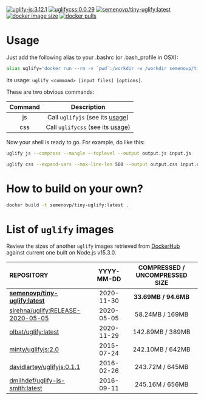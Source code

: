 [![uglify-js:3.12.1](https://img.shields.io/badge/uglifyjs-3.12.1-green.svg)](https://www.npmjs.com/package/uglify-js)
[![uglifycss:0.0.29](https://img.shields.io/badge/uglifycss-0.0.29-green.svg)](https://www.npmjs.com/package/uglifycss)
[![semenovp/tiny-uglify:latest](https://img.shields.io/docker/image-size/semenovp/tiny-uglify/latest)](https://hub.docker.com/r/semenovp/tiny-uglify)
[![docker image size](https://img.shields.io/microbadger/layers/semenovp/tiny-uglify/latest)](https://microbadger.com/images/semenovp/tiny-uglify/)
[![docker pulls](https://img.shields.io/docker/pulls/semenovp/tiny-uglify.svg)](https://hub.docker.com/r/semenovp/tiny-uglify/)

# Usage
Just add the following alias to your .bashrc (or .bash_profile in OSX):

```bash
alias uglify='docker run --rm -v `pwd`:/workdir -w /workdir semenovp/tiny-uglify:latest'
```

Its usage: `uglify <command> [input files] [options]`.

These are two obvious commands:

| Command | Description |
|:-------:|:-----------:|
| js | Call `uglifyjs` (see its [usage](https://www.npmjs.com/package/uglify-js#command-line-usage)) |
| css | Call `uglifycss` (see its [usage](https://www.npmjs.com/package/uglifycss#command-line)) |

Now your shell is ready to go.
For example, do like this:

```bash
uglify js --compress --mangle --toplevel --output output.js input.js

uglify css --expand-vars --max-line-len 500 --output output.css input.css
```

# How to build on your own?
```bash
docker build -t semenovp/tiny-uglify:latest .
```

# List of `uglify` images

Review the sizes of another `uglify` images retrieved from [DockerHub](https://hub.docker.com) against current one built on Node.js v15.3.0.

| REPOSITORY | YYYY-MM-DD | COMPRESSED / UNCOMPRESSED SIZE |
|:-----------|:----------:|:------------------------------:|
| **[semenovp/tiny-uglify:latest](https://hub.docker.com/r/semenovp/tiny-uglify)** | 2020-11-30 | **33.69MB / 94.6MB** |
| [sirehna/uglify:RELEASE-2020-05-05](https://hub.docker.com/r/sirehna/uglify) | 2020-05-05 | 58.24MB / 169MB |
| [olbat/uglify:latest](https://hub.docker.com/r/olbat/uglify) | 2020-11-29 | 142.89MB / 389MB |
| [minty/uglifyjs:2.0](https://hub.docker.com/r/minty/uglifyjs) | 2015-07-24 | 242.10MB / 642MB |
| [davidlartey/uglifyjs:0.1.1](https://hub.docker.com/r/davidlartey/uglifyjs) | 2016-02-26 | 243.72M / 645MB |
| [dmilhdef/uglify-js-smith:latest](https://hub.docker.com/r/dmilhdef/uglify-js-smith) | 2016-09-11 | 245.16M / 656MB |

